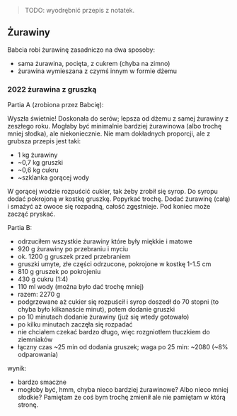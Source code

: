 > TODO: wyodrębnić przepis z notatek.

Żurawiny
--------

Babcia robi żurawinę zasadniczo na dwa sposoby:
- sama żurawina, pocięta, z cukrem (chyba na zimno)
- żurawina wymieszana z czymś innym w formie dżemu


### 2022 żurawina z gruszką

Partia A (zrobiona przez Babcię):

Wyszła świetnie! Doskonała do serów; lepsza od dżemu z samej żurawiny z
zeszłego roku. Mogłaby być minimalnie bardziej żurawinowa (albo trochę mniej
słodka), ale niekoniecznie. Nie mam dokładnych proporcji, ale z grubsza przepis
jest taki:

- 1 kg żurawiny
- ~0,7 kg gruszki
- ~0,6 kg cukru
- ~szklanka gorącej wody

W gorącej wodzie rozpuścić cukier, tak żeby zrobił się syrop. Do syropu dodać
pokrojoną w kostkę gruszkę. Popyrkać trochę. Dodać żurawinę (całą) i smażyć aż
owoce się rozpadną, całość zgęstnieje. Pod koniec może zacząć pryskać.

Partia B:

- odrzuciłem wszystkie żurawiny które były miękkie i matowe
- 920 g żurawiny po przebraniu i myciu
- ok. 1200 g gruszek przed przebraniem
- gruszki umyte, złe części odrzucone, pokrojone w kostkę 1-1.5 cm
- 810 g gruszek po pokrojeniu
- 430 g cukru (1:4)
- 110 ml wody (można było dać trochę mniej)
- razem: 2270 g
- podgrzewane aż cukier się rozpuścił i syrop doszedł do 70 stopni (to chyba
  było kilkanaście minut), potem dodanie gruszki
- po 10 minutach dodanie żurawiny (już się wtedy gotowało)
- po kilku minutach zaczęła się rozpadać
- nie chciałem czekać bardzo długo, więc rozgniotłem tłuczkiem do ziemniaków
- łączny czas ~25 min od dodania gruszek; waga po 25 min: ~2080 (~8% odparowania)

wynik:
- bardzo smaczne
- mogłoby być, hmm, chyba nieco bardziej żurawinowe? Albo nieco mniej słodkie?
  Pamiętam że coś bym trochę zmienił ale nie pamiętam w którą stronę.

